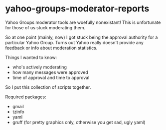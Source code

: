 yahoo-groups-moderator-reports
==============================

Yahoo Groups moderator tools are woefully nonexistant! This is unfortunate for those of us stuck moderating them.

So at one point (mainly, now) I got stuck being the approval authority for a particular Yahoo Group. Turns out Yahoo really doesn't provide any feedback or info about moderation statistics.

Things I wanted to know:
* who's actively moderating
* how many messages were approved
* time of approval and time to approval

So I put this collection of scripts together.

Required packages:
* gmail
* tzinfo
* yaml
* gruff (for pretty graphics only, otherwise you get sad, ugly yaml)